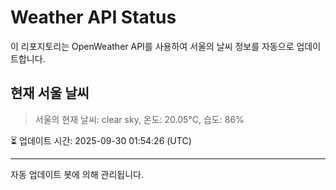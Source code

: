 
# Weather API Status

이 리포지토리는 OpenWeather API를 사용하여 서울의 날씨 정보를 자동으로 업데이트합니다.

## 현재 서울 날씨
> 서울의 현재 날씨: clear sky, 온도: 20.05°C, 습도: 86%

⏳ 업데이트 시간: 2025-09-30 01:54:26 (UTC)

---
자동 업데이트 봇에 의해 관리됩니다.
